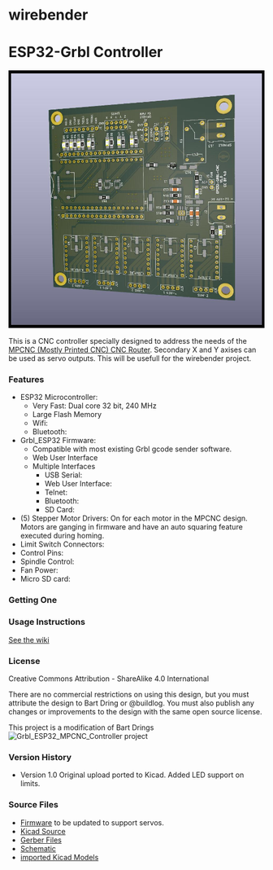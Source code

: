 # wirebender

# ESP32-Grbl Controller

![ESP32-Grbl Controller Image](https://github.com/kavers1/wirebender/blob/master/Hardware/ESP32-cnc/render/ESP32-cnc-front.jpg)


This is a CNC controller specially designed to address the needs of the [MPCNC (Mostly Printed CNC) CNC Router](https://www.v1engineering.com/specifications/).
Secondary X and Y axises can be used as servo outputs. This will be usefull for the wirebender project.

### Features

- ESP32 Microcontroller:
  - Very Fast: Dual core 32 bit, 240 MHz
  - Large Flash Memory
  - Wifi:
  - Bluetooth:
- Grbl_ESP32 Firmware:
  - Compatible with most existing Grbl gcode sender software.
  - Web User Interface
  - Multiple Interfaces
    - USB Serial:
    - Web User Interface:
    - Telnet:
    - Bluetooth:
    - SD Card:
- (5) Stepper Motor Drivers: On for each motor in the MPCNC design. Motors are ganging in firmware and have an auto squaring feature executed during homing.
- Limit Switch Connectors: 
- Control Pins:
- Spindle Control:
- Fan Power: 
- Micro SD card: 

### Getting One

### Usage Instructions

[See the wiki](https://github.com/bdring/Grbl_ESP32_MPCNC_Controller/wiki)

### License

Creative Commons Attribution - ShareAlike 4.0 International

There are no commercial restrictions on using this design, but you must attribute the design to Bart Dring or @buildlog. You must also publish any changes or improvements to the design with the same open source license.  

This project is a modification of Bart Drings ![Grbl_ESP32_MPCNC_Controller project](https://github.com/bdring/Grbl_ESP32_MPCNC_Controller)


### Version History

- Version 1.0 Original upload ported to Kicad. Added LED support on limits.

### Source Files

- [Firmware](https://github.com/bdring/Grbl_Esp32) to be updated to support servos.
- [Kicad Source](https://github.com/kavers1/wirebender/tree/master/Hardware/ESP32-cnc)
- [Gerber Files](https://github.com/kavers1/wirebender/tree/master/Hardware/ESP32-cnc/gerber)
- [Schematic](https://github.com/kavers1/wirebender/blob/master/Hardware/ESP32-cnc/ESP32-cnc.pdf)
- [imported Kicad Models](https://github.com/kavers1/wirebender/tree/master/Hardware/Kicad_Libs)
